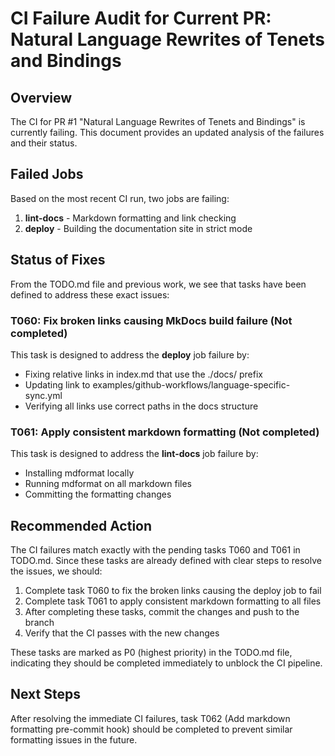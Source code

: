 # CI Failure Audit for Current PR: Natural Language Rewrites of Tenets and Bindings

## Overview

The CI for PR #1 "Natural Language Rewrites of Tenets and Bindings" is currently failing. This document provides an updated analysis of the failures and their status.

## Failed Jobs

Based on the most recent CI run, two jobs are failing:

1. **lint-docs** - Markdown formatting and link checking
1. **deploy** - Building the documentation site in strict mode

## Status of Fixes

From the TODO.md file and previous work, we see that tasks have been defined to address these exact issues:

### T060: Fix broken links causing MkDocs build failure (Not completed)

This task is designed to address the **deploy** job failure by:

- Fixing relative links in index.md that use the ./docs/ prefix
- Updating link to examples/github-workflows/language-specific-sync.yml
- Verifying all links use correct paths in the docs structure

### T061: Apply consistent markdown formatting (Not completed)

This task is designed to address the **lint-docs** job failure by:

- Installing mdformat locally
- Running mdformat on all markdown files
- Committing the formatting changes

## Recommended Action

The CI failures match exactly with the pending tasks T060 and T061 in TODO.md. Since these tasks are already defined with clear steps to resolve the issues, we should:

1. Complete task T060 to fix the broken links causing the deploy job to fail
1. Complete task T061 to apply consistent markdown formatting to all files
1. After completing these tasks, commit the changes and push to the branch
1. Verify that the CI passes with the new changes

These tasks are marked as P0 (highest priority) in the TODO.md file, indicating they should be completed immediately to unblock the CI pipeline.

## Next Steps

After resolving the immediate CI failures, task T062 (Add markdown formatting pre-commit hook) should be completed to prevent similar formatting issues in the future.
